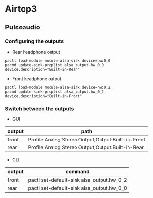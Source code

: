 # Airtop3 

## Pulseaudio

### Configuring the outputs

* Rear headphone output
```
pactl load-module module-alsa-sink device=hw:0,0
pacmd update-sink-proplist alsa_output.hw_0_0 device.description="Built-in-Rear"
```

* Front headphone output
```
pactl load-module module-alsa-sink device=hw:0,2
pacmd update-sink-proplist alsa_output.hw_0_2 device.description="Built-in-Front"
```

### Switch between the outputs

* GUI

|output|path|
|---|---|
|front|Profile:Analog Stereo Output;Output:Built-in-Front|
|rear|Profile:Analog Stereo Output;Output:Built-in-Rear|

* CLI

|output|command|
|---|---|
|front|pactl set-default-sink alsa_output.hw_0_2|
|rear|pactl set-default-sink alsa_output.hw_0_0|

